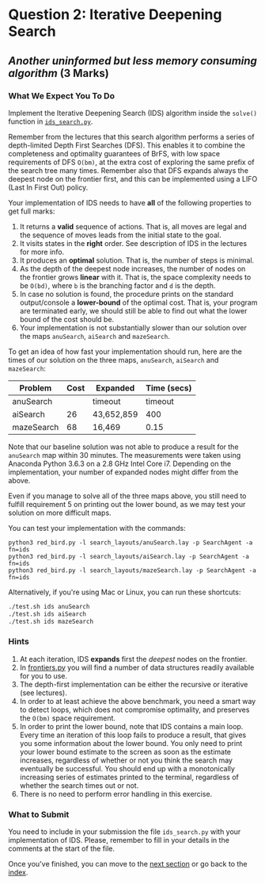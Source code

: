 # Question 2: Iterative Deepening Search

## _Another uninformed but less memory consuming algorithm_ (3 Marks)

### What We Expect You To Do

Implement the Iterative Deepening Search (IDS) algorithm inside the `solve()`
function in [`ids_search.py`](../ids_search.py).

Remember from the lectures that this search algorithm performs a series of
depth-limited Depth First Searches (DFS). This enables it to combine the
completeness and optimality guarantees of BrFS, with low space requirements of
DFS `O(bm)`, at the extra cost of exploring the same prefix of the search tree
many times. Remember also that DFS expands always the deepest node on the
frontier first, and this can be implemented using a LIFO (Last In First Out)
policy.

Your implementation of IDS needs to have **all** of the following properties to get full marks:

1. It returns a **valid** sequence of actions. That is, all moves are legal and
   the sequence of moves leads from the initial state to the goal.
2. It visits states in the **right** order. See description of IDS in the
   lectures for more info.
3. It produces an **optimal** solution. That is, the number of steps is
   minimal.
4. As the depth of the deepest node increases, the number of nodes on the
   frontier grows **linear** with it. That is, the space complexity needs to
   be `O(bd)`, where `b` is the branching factor and `d` is the depth.
5. In case no solution is found, the procedure prints on the standard
   output/console a **lower-bound** of the optimal cost. That is, your program
   are terminated early, we should still be able to find out what the lower bound of the cost should be.
6. Your implementation is not substantially slower than our solution over the
   maps `anuSearch`, `aiSearch` and `mazeSearch`.

To get an idea of how fast your implementation should run, here are the times
of our solution on the three maps, `anuSearch`, `aiSearch` and `mazeSearch`:

| Problem    | Cost | Expanded   | Time (secs) |
| ---------- | ---- | ---------- | ----------- |
| anuSearch  |      | timeout    | timeout     |
| aiSearch   | 26   | 43,652,859 | 400         |
| mazeSearch | 68   | 16,469     | 0.15        |

Note that our baseline solution was not able to produce a result for the
`anuSearch` map within 30 minutes. The measurements were taken using Anaconda
Python 3.6.3 on a 2.8 GHz Intel Core i7. Depending on the implementation, your
number of expanded nodes might differ from the above.

Even if you manage to
solve all of the three maps above, you still need to fulfill requirement 5 on
printing out the lower bound, as we may test your solution on more difficult
maps.

You can test your implementation with the commands:

```
python3 red_bird.py -l search_layouts/anuSearch.lay -p SearchAgent -a fn=ids
python3 red_bird.py -l search_layouts/aiSearch.lay -p SearchAgent -a fn=ids
python3 red_bird.py -l search_layouts/mazeSearch.lay -p SearchAgent -a fn=ids
```

Alternatively, if you're using Mac or Linux, you can run these shortcuts:

```sh
./test.sh ids anuSearch
./test.sh ids aiSearch
./test.sh ids mazeSearch
```

### Hints

1. At each iteration, IDS **expands** first the _deepest_ nodes on the frontier.
2. In [frontiers.py](../frontiers.py) you will find a number of data
   structures readily available for you to use.
3. The depth-first implementation can be either the recursive or iterative (see
   lectures).
4. In order to at least achieve the above benchmark, you need a smart way to
   detect loops, which does not compromise optimality, and preserves the
   `O(bm)` space requirement.
5. In order to print the lower bound, note that IDS contains a main loop. Every
   time an iteration of this loop fails to produce a result, that gives you
   some information about the lower bound. You only need to print your lower
   bound estimate to the screen as soon as the estimate increases, regardless
   of whether or not you think the search may eventually be successful.
   You should end up with a monotonically increasing series of estimates
   printed to the terminal, regardless of whether the search times out or not.
6. There is no need to perform error handling in this exercise.

### What to Submit

You need to include in your submission the file `ids_search.py` with your
implementation of IDS. Please, remember to fill in your details in the
comments at the start of the file.

Once you've finished, you can move to the [next section](5_a_star.md) or go
back to the [index](README.md).
